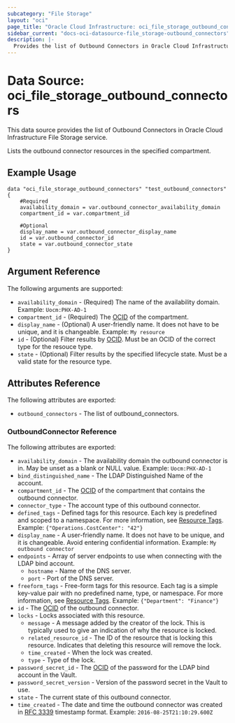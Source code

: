 ```yaml
---
subcategory: "File Storage"
layout: "oci"
page_title: "Oracle Cloud Infrastructure: oci_file_storage_outbound_connectors"
sidebar_current: "docs-oci-datasource-file_storage-outbound_connectors"
description: |-
  Provides the list of Outbound Connectors in Oracle Cloud Infrastructure File Storage service
---
```


# Data Source: oci_file_storage_outbound_connectors
This data source provides the list of Outbound Connectors in Oracle Cloud Infrastructure File Storage service.

Lists the outbound connector resources in the specified compartment.


## Example Usage

```hcl
data "oci_file_storage_outbound_connectors" "test_outbound_connectors" {
	#Required
	availability_domain = var.outbound_connector_availability_domain
	compartment_id = var.compartment_id

	#Optional
	display_name = var.outbound_connector_display_name
	id = var.outbound_connector_id
	state = var.outbound_connector_state
}
```

## Argument Reference

The following arguments are supported:

* `availability_domain` - (Required) The name of the availability domain.  Example: `Uocm:PHX-AD-1` 
* `compartment_id` - (Required) The [OCID](https://docs.cloud.oracle.com/iaas/Content/General/Concepts/identifiers.htm) of the compartment.
* `display_name` - (Optional) A user-friendly name. It does not have to be unique, and it is changeable.  Example: `My resource` 
* `id` - (Optional) Filter results by [OCID](https://docs.cloud.oracle.com/iaas/Content/General/Concepts/identifiers.htm). Must be an OCID of the correct type for the resouce type. 
* `state` - (Optional) Filter results by the specified lifecycle state. Must be a valid state for the resource type. 


## Attributes Reference

The following attributes are exported:

* `outbound_connectors` - The list of outbound_connectors.

### OutboundConnector Reference

The following attributes are exported:

* `availability_domain` - The availability domain the outbound connector is in. May be unset as a blank or NULL value.  Example: `Uocm:PHX-AD-1` 
* `bind_distinguished_name` - The LDAP Distinguished Name of the account.
* `compartment_id` - The [OCID](https://docs.cloud.oracle.com/iaas/Content/General/Concepts/identifiers.htm) of the compartment that contains the outbound connector.
* `connector_type` - The account type of this outbound connector.
* `defined_tags` - Defined tags for this resource. Each key is predefined and scoped to a namespace. For more information, see [Resource Tags](https://docs.cloud.oracle.com/iaas/Content/General/Concepts/resourcetags.htm). Example: `{"Operations.CostCenter": "42"}` 
* `display_name` - A user-friendly name. It does not have to be unique, and it is changeable. Avoid entering confidential information.  Example: `My outbound connector` 
* `endpoints` - Array of server endpoints to use when connecting with the LDAP bind account. 
	* `hostname` - Name of the DNS server.
	* `port` - Port of the DNS server.
* `freeform_tags` - Free-form tags for this resource. Each tag is a simple key-value pair with no predefined name, type, or namespace. For more information, see [Resource Tags](https://docs.cloud.oracle.com/iaas/Content/General/Concepts/resourcetags.htm). Example: `{"Department": "Finance"}` 
* `id` - The [OCID](https://docs.cloud.oracle.com/iaas/Content/General/Concepts/identifiers.htm) of the outbound connector.
* `locks` - Locks associated with this resource.
	* `message` - A message added by the creator of the lock. This is typically used to give an indication of why the resource is locked. 
	* `related_resource_id` - The ID of the resource that is locking this resource. Indicates that deleting this resource will remove the lock. 
	* `time_created` - When the lock was created.
	* `type` - Type of the lock.
* `password_secret_id` - The [OCID](https://docs.cloud.oracle.com/iaas/Content/General/Concepts/identifiers.htm) of the password for the LDAP bind account in the Vault.
* `password_secret_version` - Version of the password secret in the Vault to use.
* `state` - The current state of this outbound connector.
* `time_created` - The date and time the outbound connector was created in [RFC 3339](https://tools.ietf.org/rfc/rfc3339) timestamp format.  Example: `2016-08-25T21:10:29.600Z` 

